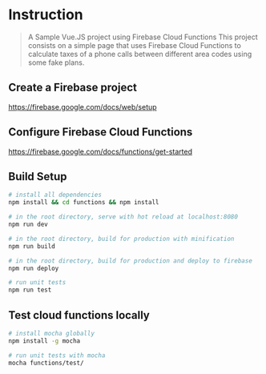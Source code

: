 # Instruction

> A Sample Vue.JS project using Firebase Cloud Functions
This project consists on a simple page that uses Firebase Cloud Functions to calculate taxes of a phone calls between different area codes using some fake plans.

## Create a Firebase project
https://firebase.google.com/docs/web/setup

## Configure Firebase Cloud Functions
https://firebase.google.com/docs/functions/get-started

## Build Setup

``` bash
# install all dependencies
npm install && cd functions && npm install

# in the root directory, serve with hot reload at localhost:8080
npm run dev

# in the root directory, build for production with minification
npm run build

# in the root directory, build for production and deploy to firebase
npm run deploy

# run unit tests
npm run test
```

## Test cloud functions locally

``` bash
# install mocha globally
npm install -g mocha

# run unit tests with mocha
mocha functions/test/